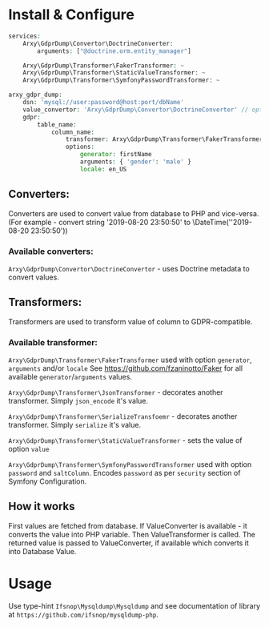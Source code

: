# Install & Configure

```php
services:
    Arxy\GdprDump\Convertor\DoctrineConverter:
        arguments: ["@doctrine.orm.entity_manager"]

    Arxy\GdprDump\Transformer\FakerTransformer: ~
    Arxy\GdprDump\Transformer\StaticValueTransformer: ~
    Arxy\GdprDump\Transformer\SymfonyPasswordTransformer: ~

arxy_gdpr_dump:
    dsn: 'mysql://user:password@host:port/dbName'
    value_convertor: 'Arxy\GdprDump\Convertor\DoctrineConverter' // optional
    gdpr:
        table_name:
            column_name:
                transformer: Arxy\GdprDump\Transformer\FakerTransformer
                options:
                    generator: firstName
                    arguments: { 'gender': 'male' }
                    locale: en_US
```

## Converters:
Converters are used to convert value from database to PHP and vice-versa. (For example - convert string '2019-08-20 23:50:50' to \DateTime(''2019-08-20 23:50:50'))

### Available converters:
`Arxy\GdprDump\Convertor\DoctrineConvertor` - uses Doctrine metadata to convert values.

## Transformers:
Transformers are used to transform value of column to GDPR-compatible.

### Available transformer:

`Arxy\GdprDump\Transformer\FakerTransformer` used with option `generator`, `arguments` and/or `locale`
See https://github.com/fzaninotto/Faker for all available `generator`/`arguments` values.

`Arxy\GdprDump\Transformer\JsonTransformer` - decorates another transformer. Simply `json_encode` it's value. 

`Arxy\GdprDump\Transformer\SerializeTransfoemr` - decorates another transformer. Simply `serialize` it's value.

`Arxy\GdprDump\Transformer\StaticValueTransformer` - sets the value of option `value`

`Arxy\GdprDump\Transformer\SymfonyPasswordTransformer` used with option `password` and `saltColumn`.
Encodes `password` as per `security` section of Symfony Configuration.

## How it works
First values are fetched from database. If ValueConverter is available - it converts the value into PHP variable.
Then ValueTransformer is called. The returned value is passed to ValueConverter, if available which converts it into Database Value.

# Usage

Use type-hint `Ifsnop\Mysqldump\Mysqldump` and see documentation of library at `https://github.com/ifsnop/mysqldump-php`.